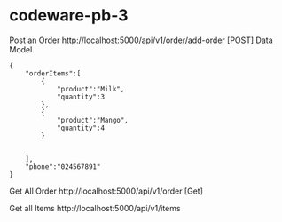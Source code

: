 # codeware-pb-3
Post an Order 
http://localhost:5000/api/v1/order/add-order [POST]
Data Model
```
{
    "orderItems":[
        {
            "product":"Milk",
            "quantity":3
        },
        {
            "product":"Mango",
            "quantity":4
        }
        

    ],
    "phone":"024567891"
}

```

Get All Order
http://localhost:5000/api/v1/order [Get]

Get all Items
http://localhost:5000/api/v1/items

